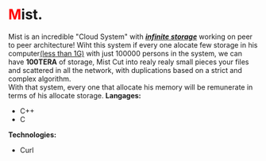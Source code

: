 # <span style="color:red;">M</span>ist.
Mist is an incredible "Cloud System" with <u><b><i>infinite storage</i></b></u> working on peer to peer architecture! Wiht this system if every one alocate few storage in his computer<u>(less than 1G)</u> with just 100000 persons in the system, we can have <b>100TERA</b> of storage, Mist Cut into realy realy small pieces your files and scattered in all the network, with duplications based on a strict and complex algorithm. <br>
With that system, every one that allocate his memory will be remunerate in terms of his allocate storage.
<b>Langages:</b>
<ul>
  <li>C++</li>
  <li>C</li>
</ul>
<b>Technologies:</b>
<ul>
  <li>Curl</li>
</ul>
